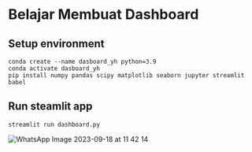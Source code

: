 # Belajar Membuat Dashboard 

## Setup environment
```
conda create --name dasboard_yh python=3.9
conda activate dasboard_yh
pip install numpy pandas scipy matplotlib seaborn jupyter streamlit babel
```

## Run steamlit app
```
streamlit run dashboard.py
```

![WhatsApp Image 2023-09-18 at 11 42 14](https://github.com/yudhiahmadi/dasboard_data/assets/87703066/2121e42e-6a76-4b0a-93f7-ac5ca6a496f5)


